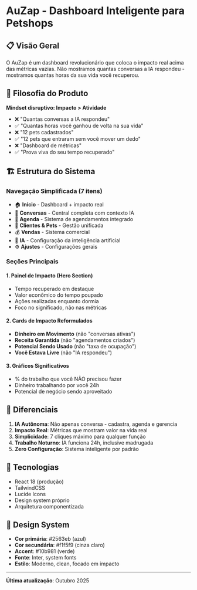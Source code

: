 # AuZap - Dashboard Inteligente para Petshops

## 📋 Visão Geral

O AuZap é um dashboard revolucionário que coloca o impacto real acima das métricas vazias. Não mostramos quantas conversas a IA respondeu - mostramos quantas horas da sua vida você recuperou.

## 🎯 Filosofia do Produto

**Mindset disruptivo: Impacto > Atividade**

- ❌ "Quantas conversas a IA respondeu"
- ✅ "Quantas horas você ganhou de volta na sua vida"
- ❌ "12 pets cadastrados"  
- ✅ "12 pets que entraram sem você mover um dedo"
- ❌ "Dashboard de métricas"
- ✅ "Prova viva do seu tempo recuperado"

## 🏗️ Estrutura do Sistema

### Navegação Simplificada (7 itens)
- 🏠 **Início** - Dashboard + impacto real
- 💬 **Conversas** - Central completa com contexto IA
- 📅 **Agenda** - Sistema de agendamentos integrado
- 👥 **Clientes & Pets** - Gestão unificada
- 💰 **Vendas** - Sistema comercial
- 🤖 **IA** - Configuração da inteligência artificial
- ⚙️ **Ajustes** - Configurações gerais

### Seções Principais

#### 1. Painel de Impacto (Hero Section)
- Tempo recuperado em destaque
- Valor econômico do tempo poupado
- Ações realizadas enquanto dormia
- Foco no significado, não nas métricas

#### 2. Cards de Impacto Reformulados
- **Dinheiro em Movimento** (não "conversas ativas")
- **Receita Garantida** (não "agendamentos criados") 
- **Potencial Sendo Usado** (não "taxa de ocupação")
- **Você Estava Livre** (não "IA respondeu")

#### 3. Gráficos Significativos
- % do trabalho que você NÃO precisou fazer
- Dinheiro trabalhando por você 24h
- Potencial de negócio sendo aproveitado

## 🚀 Diferenciais

1. **IA Autônoma**: Não apenas conversa - cadastra, agenda e gerencia
2. **Impacto Real**: Métricas que mostram valor na vida real
3. **Simplicidade**: 7 cliques máximo para qualquer função
4. **Trabalho Noturno**: IA funciona 24h, inclusive madrugada
5. **Zero Configuração**: Sistema inteligente por padrão

## 📱 Tecnologias

- React 18 (produção)
- TailwindCSS
- Lucide Icons
- Design system próprio
- Arquitetura componentizada

## 🎨 Design System

- **Cor primária**: #2563eb (azul)
- **Cor secundária**: #f1f5f9 (cinza claro)
- **Accent**: #10b981 (verde)
- **Fonte**: Inter, system fonts
- **Estilo**: Moderno, clean, focado em impacto

---

**Última atualização**: Outubro 2025